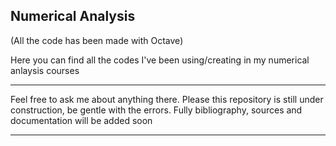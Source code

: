 ## Numerical Analysis
(All the code has been made with Octave)

  Here you can find all the codes I've been using/creating in my numerical anlaysis courses
 ***
 Feel free to ask me about anything there. Please this repository is still under construction, be gentle with the errors.
 Fully bibliography, sources and documentation will be added soon
 ***

